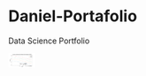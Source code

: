 # Daniel-Portafolio
Data Science Portfolio

<img src="imgs/Atenuacion_Log_Ruiz-Saragoni (2005)_interplaca.png" width="48">

